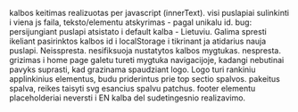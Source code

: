 
<!--  -->
kalbos keitimas realizuotas per javascript (innerText). visi puslapiai sulinkinti i viena js faila, teksto/elementu atskyrimas - pagal unikalu id.
bug: persijungiant puslapi atsistato i default kalba - Lietuviu. Galima spresti ikeliant pasirinktos kalbos id i localStorage i tikrinant ja atidarius nauja puslapi. Neisspresta.
nesifiksuoja nustatytos kalbos mygtukas. nespresta.
grizimas i home page galetu tureti mygtuka navigacijoje, kadangi nebutinai pavyks suprasti, kad grazinama spaudziant logo.
Logo turi rankiniu applinkinius elementus, budu priderintus prie top sectio spalvos. pakeitus spalva, reikes taisyti svg esancius spalvu patchus.
footer elementu placeholderiai neversti i EN kalba del sudetingesnio realizavimo.

